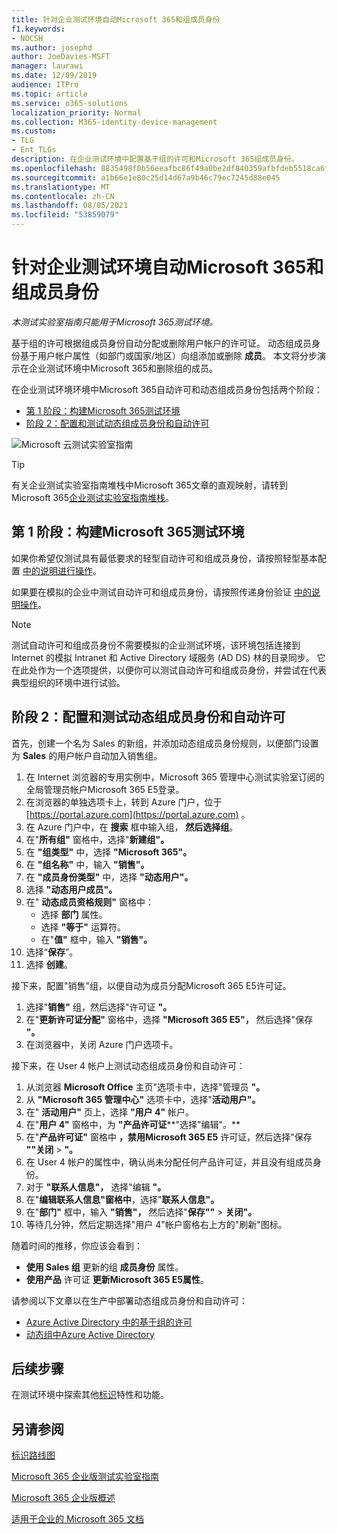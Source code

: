 ```yaml
---
title: 针对企业测试环境自动Microsoft 365和组成员身份
f1.keywords:
- NOCSH
ms.author: josephd
author: JoeDavies-MSFT
manager: laurawi
ms.date: 12/09/2019
audience: ITPro
ms.topic: article
ms.service: o365-solutions
localization_priority: Normal
ms.collection: M365-identity-device-management
ms.custom:
- TLG
- Ent_TLGs
description: 在企业测试环境中配置基于组的许可和Microsoft 365组成员身份。
ms.openlocfilehash: 8835498f0b56eeafbc86f49a0be2df840359afbfdeb5518ca6fe521b64c8c652
ms.sourcegitcommit: a1b66e1e80c25d14d67a9b46c79ec7245d88e045
ms.translationtype: MT
ms.contentlocale: zh-CN
ms.lasthandoff: 08/05/2021
ms.locfileid: "53859079"
---
```

# <a name="automate-licensing-and-group-membership-for-your-microsoft-365-for-enterprise-test-environment"></a>针对企业测试环境自动Microsoft 365和组成员身份

*本测试实验室指南只能用于Microsoft 365测试环境。*

基于组的许可根据组成员身份自动分配或删除用户帐户的许可证。 动态组成员身份基于用户帐户属性（如部门或国家/地区）向组添加或删除 **成员**。  本文将分步演示在企业测试环境中Microsoft 365和删除组的成员。

在企业测试环境环境中Microsoft 365自动许可和动态组成员身份包括两个阶段：

- [第 1 阶段：构建Microsoft 365测试环境](#phase-1-build-out-your-microsoft-365-for-enterprise-test-environment)
- [阶段 2：配置和测试动态组成员身份和自动许可](#phase-2-configure-and-test-dynamic-group-membership-and-automatic-licensing)

![Microsoft 云测试实验室指南](../media/m365-enterprise-test-lab-guides/cloud-tlg-icon.png) 
    
> [!TIP]
> 有关企业测试实验室指南堆栈中Microsoft 365文章的直观映射，请转到 Microsoft 365[企业测试实验室指南堆栈](../downloads/Microsoft365EnterpriseTLGStack.pdf)。
  
## <a name="phase-1-build-out-your-microsoft-365-for-enterprise-test-environment"></a>第 1 阶段：构建Microsoft 365测试环境

如果你希望仅测试具有最低要求的轻型自动许可和组成员身份，请按照轻型基本配置 [中的说明进行操作](lightweight-base-configuration-microsoft-365-enterprise.md)。
  
如果要在模拟的企业中测试自动许可和组成员身份，请按照传递身份验证 [中的说明操作](pass-through-auth-m365-ent-test-environment.md)。
  
> [!NOTE]
> 测试自动许可和组成员身份不需要模拟的企业测试环境，该环境包括连接到 Internet 的模拟 Intranet 和 Active Directory 域服务 (AD DS) 林的目录同步。 它在此处作为一个选项提供，以便你可以测试自动许可和组成员身份，并尝试在代表典型组织的环境中进行试验。
  
## <a name="phase-2-configure-and-test-dynamic-group-membership-and-automatic-licensing"></a>阶段 2：配置和测试动态组成员身份和自动许可

首先，创建一个名为 Sales 的新组，并添加动态组成员身份规则，以便部门设置为 **Sales** 的用户帐户自动加入销售组。

1. 在 Internet 浏览器的专用实例中，Microsoft 365 管理中心测试实验室[](https://admin.microsoft.com)订阅的全局管理员帐户Microsoft 365 E5登录。
2. 在浏览器的单独选项卡上，转到 Azure 门户，位于 [https://portal.azure.com](https://portal.azure.com) 。
3. 在 Azure 门户中，在 **搜索** 框中输入组， **然后选择组**。
4. 在"**所有组"** 窗格中，选择"**新建组"。**
5. 在 **"组类型"** 中，选择 **"Microsoft 365"。**
6. 在 **"组名称"** 中，输入 **"销售"。**
7. 在 **"成员身份类型"** 中，选择 **"动态用户"。**
8. 选择 **"动态用户成员"。**
9. 在" **动态成员资格规则"** 窗格中： 
   - 选择 **部门** 属性。
   - 选择 **"等于"** 运算符。
   - 在"**值"** 框中，输入 **"销售"。**
10. 选择“**保存**”。
11. 选择 **创建**。

接下来，配置"销售"组，以便自动为成员分配Microsoft 365 E5许可证。

1. 选择"**销售"** 组，然后选择"许可证 **"。**
2. 在"**更新许可证分配"** 窗格中，选择 **"Microsoft 365 E5"，** 然后选择"保存 **"。**
3. 在浏览器中，关闭 Azure 门户选项卡。

接下来，在 User 4 帐户上测试动态组成员身份和自动许可：

1. 从浏览器 **Microsoft Office** 主页"选项卡中，选择"管理员 **"。**
2. 从 **"Microsoft 365 管理中心"** 选项卡中，选择"**活动用户"。**
3. 在" **活动用户"** 页上，选择 **"用户 4"** 帐户。
4. 在"**用户 4"** 窗格中，为 **"产品许可证****"选择"编辑"。**
5. 在"**产品许可证"** 窗格中 **，禁用Microsoft 365 E5** 许可证，然后选择"保存 **""关闭**  >  **"。**
6. 在 User 4 帐户的属性中，确认尚未分配任何产品许可证，并且没有组成员身份。
7. 对于 **"联系人信息"，** 选择"编辑 **"。**
8. 在"**编辑联系人信息"窗格中**，选择"**联系人信息"。**
9. 在"**部门"** 框中，输入 **"销售"，** 然后选择"**保存""**  >  **关闭"。**
10. 等待几分钟，然后定期选择"用户 4"帐户窗格右上方的"刷新"图标。 

随着时间的推移，你应该会看到：

- **使用 Sales 组** 更新的组 **成员身份** 属性。
- **使用产品** 许可证 **更新Microsoft 365 E5属性**。

请参阅以下文章以在生产中部署动态组成员身份和自动许可：

- [Azure Active Directory 中的基于组的许可](/azure/active-directory/fundamentals/active-directory-licensing-whatis-azure-portal)
- [动态组中Azure Active Directory](/azure/active-directory/users-groups-roles/groups-create-rule)

## <a name="next-step"></a>后续步骤

在测试环境中探索其他[标识](m365-enterprise-test-lab-guides.md#identity)特性和功能。

## <a name="see-also"></a>另请参阅

[标识路线图](identity-roadmap-microsoft-365.md)

[Microsoft 365 企业版测试实验室指南](m365-enterprise-test-lab-guides.md)

[Microsoft 365 企业版概述](microsoft-365-overview.md)

[适用于企业的 Microsoft 365 文档](/microsoft-365-enterprise/)